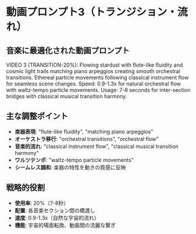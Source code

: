 # 動画プロンプト3（トランジション・流れ）

## 音楽に最適化された動画プロンプト

VIDEO 3 (TRANSITION-20%): Flowing stardust with flute-like fluidity and cosmic light trails matching piano arpeggios creating smooth orchestral transitions. Ethereal particle movements following classical instrument flow for seamless scene changes. Speed: 0.9-1.3x for natural orchestral flow with waltz-tempo particle movements. Usage: 7-8 seconds for inter-section bridges with classical musical transition harmony.

## 主な調整ポイント

- **楽器表現**: "flute-like fluidity", "matching piano arpeggios"
- **オーケストラ移行**: "orchestral transitions", "orchestral flow"
- **音楽的流れ**: "classical instrument flow", "classical musical transition harmony"
- **ワルツテンポ**: "waltz-tempo particle movements"
- **シームレス調和**: 楽器の特性を動きの質感に反映

## 戦略的役割
- **使用率**: 20%（7-8秒）
- **配置**: 各音楽セクション間の橋渡し
- **速度**: 0.9-1.3x（自然な宇宙的流れ）
- **機能**: 宇宙的場面転換、動画間の流麗な繋ぎ